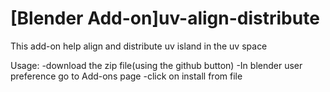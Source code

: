 # [Blender Add-on]uv-align-distribute
This add-on help align and distribute uv island in the uv space


Usage: 
-download the zip file(using the github button)
-In blender user preference go to Add-ons page
-click on install from file
